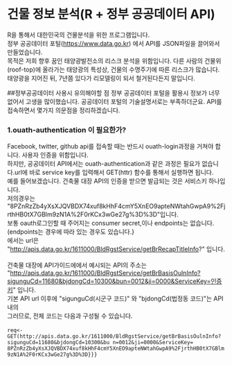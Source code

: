 # 건물 정보 분석(R + 정부 공공데이터 API) 

R을 통해서 대한민국의 건물분석을 위한 프로그램입니다.<br>
정부 공공데이터 포털(https://www.data.go.kr) 에서 API를 JSON파일을 끌어와서 만들었습니다. <br>
목적은 저희 향후 꿈인 태양광발전소의 리스크 분석을 위함입니다. 다른 사람의 건물위(roof-top)에 올라가는 태양광의 특성상, 건물의 수명주기에 따른 리스크가 많습니다.
태양광을 지어진 뒤, 7년쯤 있다가 리모델링이 되서 철거된다든지 말입니다. 

##정부공공데이터 사용시 유의해야할 점 
정부 공공데이터 포털을 활용시 정보가 너무 없어서 고생을 많이했습니다. 공공데이터 포털의 기술설명서로는 부족하더군요. 
API를 접속하면서 몇가지 의문점을 정리하겠습니다. <br>
### 1.ouath-authentication 이 필요한가? <br>
Facebook, twitter, github api를 접속할 때는 반드시 ouath-login과정을 거쳐야 합니다. 사용자 인증을 위함입니다. <br>
하지만, 공공데이터 API에서는 ouath-authentication과 같은 과정은 필요가 없습니다.url에 바로 service key를 입력해서 GET(httr) 함수를 통해서 실행하면 됩니다. <br>
예를 들어보겠습니다. 건축물 대장 API의 인증을 받으면 발급되는 것은 서비스키 하나입니다. <br> 
저의경우는 "8PZnRzZb4yXsXJQVBDX74xuf8kHhF4cmY5XnEO9apteNWtahGwpA9%2FjrthHB0tX7GBlm9zN1A%2F0rKCx3wGe27g%3D%3D"입니다. <br>
보통 oauth로그인할 때 주어지는 consumer secret,이나 endpoints는 없습니다. (endpoints는 경우에 따라 있는 경우도 있습니다.}<br>
에서는 url은 "http://apis.data.go.kr/1611000/BldRgstService/getBrRecapTitleInfo?" 입니다.<br></br>
건축물 대장에 API가이드에에서 예시되는 API의 주소는<br> "http://apis.data.go.kr/1611000/BldRgstService/getBrBasisOulnInfo?sigunguCd=11680&bjdongCd=10300&bun=0012&ji=0000&ServiceKey=인증키" 입니다.<br>
기본 API url 이후에 "sigunguCd(시군구 코드)" 와 "bjdongCd(법정동 코드)"는 API내의 <br>
그러므로, 전체 코드는 다음과 구성될 수 있습니다. 
<br></br>
    `req<-GET(http://apis.data.go.kr/1611000/BldRgstService/getBrBasisOulnInfo?sigunguCd=11680&bjdongCd=10300&bu n=0012&ji=0000&ServiceKey= 8PZnRzZb4yXsXJQVBDX74xuf8kHhF4cmY5XnEO9apteNWtahGwpA9%2FjrthHB0tX7GBlm9zN1A%2F0rKCx3wGe27g%3D%3D}}}`


